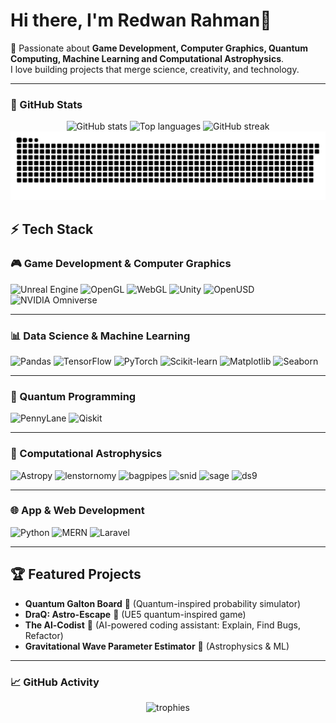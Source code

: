 # Hi there, I'm Redwan Rahman👋

🚀 Passionate about **Game Development, Computer Graphics, Quantum Computing, Machine Learning and Computational Astrophysics**.  
I love building projects that merge science, creativity, and technology.  

---
### 🌟 GitHub Stats
<div align="center">
  <!-- GitHub Stats -->
  <img src="https://github-readme-stats.vercel.app/api?username=Red1-Rahman&show_icons=true&theme=dark&hide_border=false" height="150" alt="GitHub stats" />
  <img src="https://github-readme-stats.vercel.app/api/top-langs/?username=Red1-Rahman&layout=compact&theme=dark&langs_count=6&hide_border=false" height="150" alt="Top languages" />
  <img src="https://streak-stats.demolab.com?user=Red1-Rahman&theme=dark&hide_border=false" height="150" alt="GitHub streak" />

  <!-- GitHub Snake generated by workflow into dist/ -->
  <picture>
    <source media="(prefers-color-scheme: dark)" srcset="dist/github-snake-dark.svg" />
    <source media="(prefers-color-scheme: light)" srcset="dist/github-snake.svg" />
    <img alt="GitHub Snake" src="dist/github-snake.svg" />
  </picture>
</div>

## ⚡ Tech Stack

### 🎮 Game Development & Computer Graphics
![Unreal Engine](https://img.shields.io/badge/Unreal%20Engine-111111?logo=unrealengine&logoColor=white)
![OpenGL](https://img.shields.io/badge/OpenGL-5586A4?logo=opengl&logoColor=white)
![WebGL](https://img.shields.io/badge/WebGL-red?logo=webgl&logoColor=white)
![Unity](https://img.shields.io/badge/Unity-000000?logo=unity&logoColor=white)
![OpenUSD](https://img.shields.io/badge/OpenUSD-005E95?logo=usd&logoColor=white)
![NVIDIA Omniverse](https://img.shields.io/badge/Omniverse-76B900?logo=nvidia&logoColor=white)

---

### 📊 Data Science & Machine Learning
![Pandas](https://img.shields.io/badge/Pandas-150458?logo=pandas&logoColor=white)
![TensorFlow](https://img.shields.io/badge/TensorFlow-FF6F00?logo=tensorflow&logoColor=white)
![PyTorch](https://img.shields.io/badge/PyTorch-EE4C2C?logo=pytorch&logoColor=white)
![Scikit-learn](https://img.shields.io/badge/Scikit--Learn-F7931E?logo=scikitlearn&logoColor=white)
![Matplotlib](https://img.shields.io/badge/Matplotlib-385171?logo=plotly&logoColor=white)
![Seaborn](https://img.shields.io/badge/Seaborn-9ECFB8?logo=python&logoColor=white)

---

### 🧮 Quantum Programming
![PennyLane](https://img.shields.io/badge/PennyLane-FF1493?logo=python&logoColor=white)
![Qiskit](https://img.shields.io/badge/Qiskit-6929C4?logo=qiskit&logoColor=white)

---

### 🌌 Computational Astrophysics
![Astropy](https://img.shields.io/badge/Astropy-3776AB?logo=python&logoColor=white)
![lenstornomy](https://img.shields.io/badge/lenstornomy-3776AB?logo=python&logoColor=white)
![bagpipes](https://img.shields.io/badge/bagpipes-3776AB?logo=python&logoColor=white)
![snid](https://img.shields.io/badge/snid-333333?logo=gnometerminal&logoColor=white)
![sage](https://img.shields.io/badge/sage-333333?logo=gnometerminal&logoColor=white)
![ds9](https://img.shields.io/badge/ds9-333333?logo=gnometerminal&logoColor=white)

---

### 🌐 App & Web Development
![Python](https://img.shields.io/badge/Python-3776AB?logo=python&logoColor=white)
![MERN](https://img.shields.io/badge/MERN-3FA037?logo=react&logoColor=white)
![Laravel](https://img.shields.io/badge/Laravel-FF2D20?logo=laravel&logoColor=white)

---

## 🏆 Featured Projects
- **Quantum Galton Board** 🎲 (Quantum-inspired probability simulator)  
- **DraQ: Astro-Escape** 🌌 (UE5 quantum-inspired game)  
- **The Al-Codist** 🤖 (AI-powered coding assistant: Explain, Find Bugs, Refactor)  
- **Gravitational Wave Parameter Estimator** 🌠 (Astrophysics & ML)  

---

### 📈 GitHub Activity
<div align="center">
  <img src="https://github-profile-trophy.vercel.app/?username=Red1-Rahman&theme=dracula" height="200" alt="trophies" />
</div>
